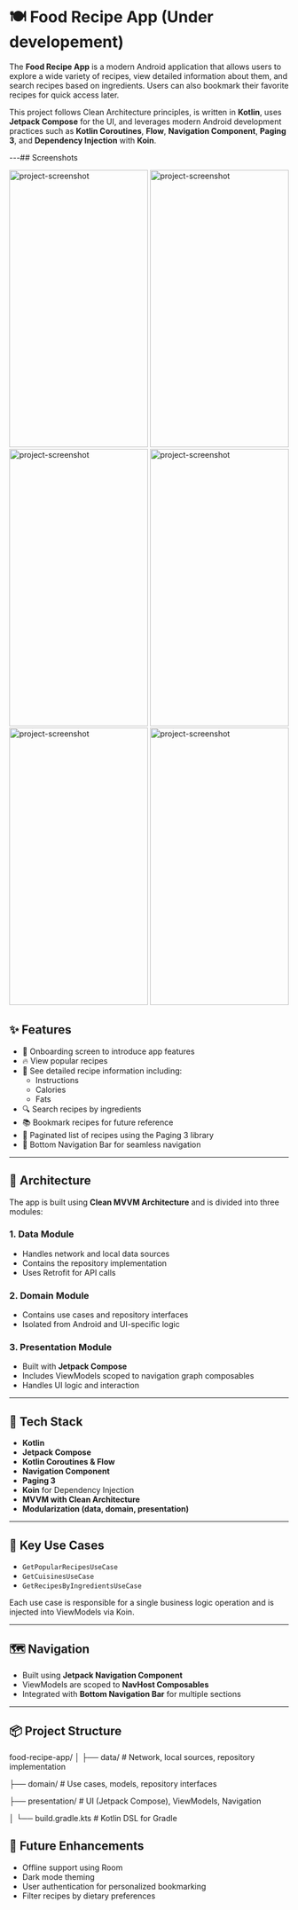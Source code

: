 # 🍽️ Food Recipe App (Under developement)

The **Food Recipe App** is a modern Android application that allows users to explore a wide variety of recipes, view detailed information about them, and search recipes based on ingredients. Users can also bookmark their favorite recipes for quick access later.

This project follows Clean Architecture principles, is written in **Kotlin**, uses **Jetpack Compose** for the UI, and leverages modern Android development practices such as **Kotlin Coroutines**, **Flow**, **Navigation Component**, **Paging 3**, and **Dependency Injection** with **Koin**.

---## Screenshots

<img src="https://github.com/user-attachments/assets/8d203cc7-905d-4011-b5bc-dc3943c60e7c" alt="project-screenshot" width="250" height="500/">   
<img src="https://github.com/user-attachments/assets/e1e0506e-faff-4100-8313-55eaa277f202" alt="project-screenshot" width="250" height="500/">
<img src="https://github.com/user-attachments/assets/7d529afa-5c45-4f0b-a72d-84558ac50bfc" alt="project-screenshot" width="250" height="500/">
<img src="https://github.com/user-attachments/assets/985f3bcc-e48e-420f-ac06-e8c8a34008e5" alt="project-screenshot" width="250" height="500/">
<img src="https://github.com/user-attachments/assets/644002e8-4927-421e-be7d-a2adbbb4f89e" alt="project-screenshot" width="250" height="500/">
<img src="https://github.com/user-attachments/assets/0bacc41b-b292-4a6c-a2c5-6769cefe0d79" alt="project-screenshot" width="250" height="500/">



## ✨ Features
- 👋 Onboarding screen to introduce app features
- 🔥 View popular recipes
- 📄 See detailed recipe information including:
  - Instructions
  - Calories
  - Fats
- 🔍 Search recipes by ingredients
- 📚 Bookmark recipes for future reference
- 📄 Paginated list of recipes using the Paging 3 library
- 🧭 Bottom Navigation Bar for seamless navigation


---

## 🧱 Architecture

The app is built using **Clean MVVM Architecture** and is divided into three modules:

### 1. **Data Module**
- Handles network and local data sources
- Contains the repository implementation
- Uses Retrofit for API calls

### 2. **Domain Module**
- Contains use cases and repository interfaces
- Isolated from Android and UI-specific logic

### 3. **Presentation Module**
- Built with **Jetpack Compose**
- Includes ViewModels scoped to navigation graph composables
- Handles UI logic and interaction

---

## 🔧 Tech Stack

- **Kotlin**
- **Jetpack Compose**
- **Kotlin Coroutines & Flow**
- **Navigation Component**
- **Paging 3**
- **Koin** for Dependency Injection
- **MVVM with Clean Architecture**
- **Modularization (data, domain, presentation)**

---

## 🧠 Key Use Cases

- `GetPopularRecipesUseCase`
- `GetCuisinesUseCase`
- `GetRecipesByIngredientsUseCase`

Each use case is responsible for a single business logic operation and is injected into ViewModels via Koin.

---

## 🗺️ Navigation

- Built using **Jetpack Navigation Component**
- ViewModels are scoped to **NavHost Composables**
- Integrated with **Bottom Navigation Bar** for multiple sections

---

## 📦 Project Structure
food-recipe-app/
│
├── data/ # Network, local sources, repository implementation

├── domain/ # Use cases, models, repository interfaces

├── presentation/ # UI (Jetpack Compose), ViewModels, Navigation

│
└── build.gradle.kts # Kotlin DSL for Gradle

## 🧪 Future Enhancements

- Offline support using Room
- Dark mode theming
- User authentication for personalized bookmarking
- Filter recipes by dietary preferences

